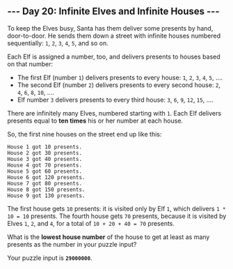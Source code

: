 ## --- Day 20: Infinite Elves and Infinite Houses ---

To keep the Elves busy, Santa has them deliver some presents by hand,
door-to-door. He sends them down a street with infinite houses numbered
sequentially: `1`, `2`, `3`, `4`, `5`, and so on.

Each Elf is assigned a number, too, and delivers presents to houses based on
that number:

* The first Elf (number `1`) delivers presents to every house: `1`, `2`, `3`,
  `4`, `5`, ....
* The second Elf (number `2`) delivers presents to every second house: `2`,
  `4`, `6`, `8`, `10`, ....
* Elf number `3` delivers presents to every third house: `3`, `6`, `9`, `12`,
  `15`, ....

There are infinitely many Elves, numbered starting with `1`. Each Elf delivers
presents equal to **ten times** his or her number at each house.

So, the first nine houses on the street end up like this:

    House 1 got 10 presents.
    House 2 got 30 presents.
    House 3 got 40 presents.
    House 4 got 70 presents.
    House 5 got 60 presents.
    House 6 got 120 presents.
    House 7 got 80 presents.
    House 8 got 150 presents.
    House 9 got 130 presents.

The first house gets `10` presents: it is visited only by Elf `1`, which
delivers `1 * 10 = 10` presents. The fourth house gets `70` presents, because
it is visited by Elves `1`, `2`, and `4`, for a total of `10 + 20 + 40 = 70`
presents.

What is the **lowest house number** of the house to get at least as many
presents as the number in your puzzle input?

Your puzzle input is **`29000000`**.
